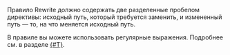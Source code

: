 Правило Rewrite должно содержать две разделенные пробелом директивы: исходный путь, который требуется заменить, и измененный путь — то, на что меняется исходный путь.

В правиле вы можете использовать регулярные выражения. Подробнее см. в разделе [{#T}](../../cdn/concepts/http-rewrite.md#rewrite-rule).